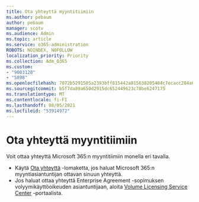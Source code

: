 ```yaml
---
title: Ota yhteyttä myyntitiimiin
ms.author: pebaum
author: pebaum
manager: scotv
ms.audience: Admin
ms.topic: article
ms.service: o365-administration
ROBOTS: NOINDEX, NOFOLLOW
localization_priority: Priority
ms.collection: Adm_O365
ms.custom:
- "9003120"
- "5898"
ms.openlocfilehash: 7072b5291505a2393bff815442a815638205484c7ecacc284a6fc52229fee470
ms.sourcegitcommit: b5f7da89a650d2915dc652449623c78be6247175
ms.translationtype: MT
ms.contentlocale: fi-FI
ms.lasthandoff: 08/05/2021
ms.locfileid: "53914972"
---
```

# <a name="contact-the-sales-team"></a>Ota yhteyttä myyntitiimiin

Voit ottaa yhteyttä Microsoft 365:n myyntitiimiin monella eri tavalla.

- Käytä  [Ota yhteyttä](https://go.microsoft.com/fwlink/p/?LinkId=518644&clcid=0x0409) -lomaketta, jos haluat Microsoft 365:n myyntiasiantuntijan ottavan sinuun yhteyttä.
- Jos haluat ottaa yhteyttä Enterprise Agreement -sopimuksen volyymikäyttöoikeuden asiantuntijaan, aloita [Volume Licensing Service Center](https://go.microsoft.com/fwlink/p/?LinkId=329762) -portaalista.
